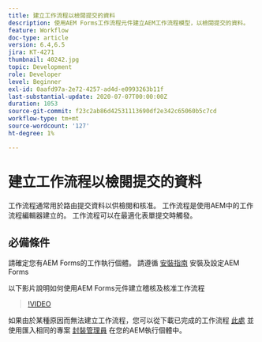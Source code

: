 ```yaml
---
title: 建立工作流程以檢閱提交的資料
description: 使用AEM Forms工作流程元件建立AEM工作流程模型，以檢閱提交的資料。
feature: Workflow
doc-type: article
version: 6.4,6.5
jira: KT-4271
thumbnail: 40242.jpg
topic: Development
role: Developer
level: Beginner
exl-id: 0aafd97a-2e72-4257-ad4d-e0993263b11f
last-substantial-update: 2020-07-07T00:00:00Z
duration: 1053
source-git-commit: f23c2ab86d42531113690df2e342c65060b5c7cd
workflow-type: tm+mt
source-wordcount: '127'
ht-degree: 1%

---
```


# 建立工作流程以檢閱提交的資料

工作流程通常用於路由提交資料以供檢閱和核准。 工作流程是使用AEM中的工作流程編輯器建立的。 工作流程可以在最適化表單提交時觸發。

## 必備條件

請確定您有AEM Forms的工作執行個體。 請遵循 [安裝指南](https://experienceleague.adobe.com/docs/experience-manager-65/forms/install-aem-forms/osgi-installation/installing-configuring-aem-forms-osgi.html) 安裝及設定AEM Forms

以下影片說明如何使用AEM Forms元件建立稽核及核准工作流程
>[!VIDEO](https://video.tv.adobe.com/v/40242?quality=12&learn=on)


如果由於某種原因而無法建立工作流程，您可以從下載已完成的工作流程 [此處](assets/review-submitted-data-workflow.zip) 並使用匯入相同的專案 [封裝管理員](http://localhost:4502/crx/packmgr/index.jsp) 在您的AEM執行個體中。
